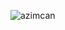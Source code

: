 <p style="display:flex; gap:2rem;">
  <img src="https://github-readme-stats.vercel.app/api/top-langs?username=azimcan&show_icons=true&locale=en&layout=compact" alt="azimcan" />
</p>
